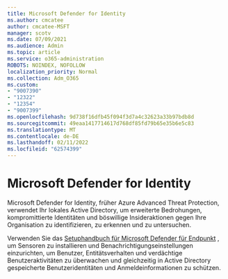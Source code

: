 ```yaml
---
title: Microsoft Defender for Identity
ms.author: cmcatee
author: cmcatee-MSFT
manager: scotv
ms.date: 07/09/2021
ms.audience: Admin
ms.topic: article
ms.service: o365-administration
ROBOTS: NOINDEX, NOFOLLOW
localization_priority: Normal
ms.collection: Adm_O365
ms.custom:
- "9007390"
- "12322"
- "12354"
- "9007399"
ms.openlocfilehash: 9d738f16dfb45f094f3d7a4c32623a33b97bdb8d
ms.sourcegitcommit: 49eaa1417714617d768df85fd79b65e35b6e5c83
ms.translationtype: MT
ms.contentlocale: de-DE
ms.lasthandoff: 02/11/2022
ms.locfileid: "62574399"
---
```

# <a name="microsoft-defender-for-identity"></a>Microsoft Defender for Identity

Microsoft Defender for Identity, früher Azure Advanced Threat Protection, verwendet Ihr lokales Active Directory, um erweiterte Bedrohungen, kompromittierte Identitäten und böswillige Insideraktionen gegen Ihre Organisation zu identifizieren, zu erkennen und zu untersuchen. 

Verwenden Sie das [Setuphandbuch für Microsoft Defender für Endpunkt](https://admin.microsoft.com/adminportal/home#/modernonboarding/defenderatpsetup) , um Sensoren zu installieren und Benachrichtigungseinstellungen einzurichten, um Benutzer, Entitätsverhalten und verdächtige Benutzeraktivitäten zu überwachen und gleichzeitig in Active Directory gespeicherte Benutzeridentitäten und Anmeldeinformationen zu schützen.
